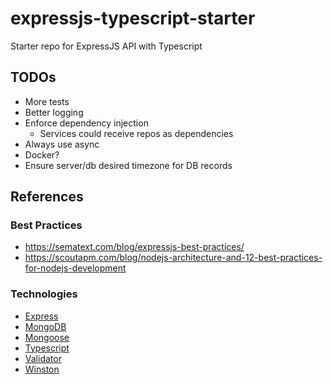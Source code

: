 # expressjs-typescript-starter
Starter repo for ExpressJS API with Typescript


## TODOs
- More tests
- Better logging
- Enforce dependency injection
  - Services could receive repos as dependencies
- Always use async
- Docker?
- Ensure server/db desired timezone for DB records

## References
### Best Practices
- https://sematext.com/blog/expressjs-best-practices/
- https://scoutapm.com/blog/nodejs-architecture-and-12-best-practices-for-nodejs-development

### Technologies
- [Express](https://expressjs.com/)
- [MongoDB](https://www.mongodb.com/)
- [Mongoose](https://mongoosejs.com/)
- [Typescript](https://www.typescriptlang.org/)
- [Validator](https://www.npmjs.com/package/validator)
- [Winston](https://www.npmjs.com/package/winston)
